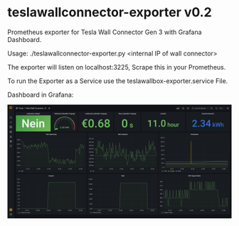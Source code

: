 # teslawallconnector-exporter v0.2

Prometheus exporter for Tesla Wall Connector Gen 3 with Grafana Dashboard.

Usage: ./teslawallconnector-exporter.py &lt;internal IP of wall connector&gt;

The exporter will listen on localhost:3225, Scrape this in your Prometheus.

To run the Exporter as a Service use the teslawallbox-exporter.service File.



Dashboard in Grafana:

![Grafana example](chrome_ISNpQbM03N.png)
